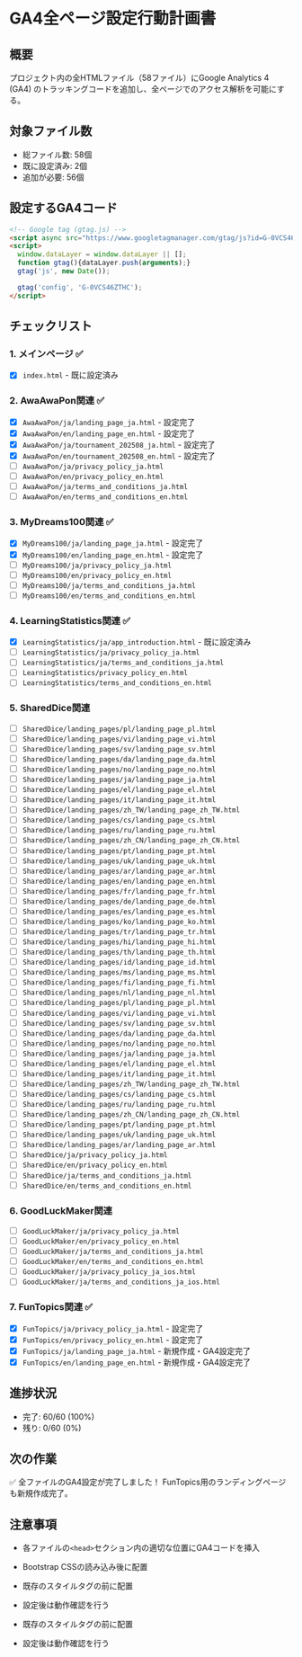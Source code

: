 # GA4全ページ設定行動計画書

## 概要
プロジェクト内の全HTMLファイル（58ファイル）にGoogle Analytics 4 (GA4) のトラッキングコードを追加し、全ページでのアクセス解析を可能にする。

## 対象ファイル数
- 総ファイル数: 58個
- 既に設定済み: 2個
- 追加が必要: 56個

## 設定するGA4コード
```html
<!-- Google tag (gtag.js) -->
<script async src="https://www.googletagmanager.com/gtag/js?id=G-0VCS46ZTHC"></script>
<script>
  window.dataLayer = window.dataLayer || [];
  function gtag(){dataLayer.push(arguments);}
  gtag('js', new Date());

  gtag('config', 'G-0VCS46ZTHC');
</script>
```

## チェックリスト

### 1. メインページ ✅
- [x] `index.html` - 既に設定済み

### 2. AwaAwaPon関連 ✅
- [x] `AwaAwaPon/ja/landing_page_ja.html` - 設定完了
- [x] `AwaAwaPon/en/landing_page_en.html` - 設定完了
- [x] `AwaAwaPon/ja/tournament_202508_ja.html` - 設定完了
- [x] `AwaAwaPon/en/tournament_202508_en.html` - 設定完了
- [ ] `AwaAwaPon/ja/privacy_policy_ja.html`
- [ ] `AwaAwaPon/en/privacy_policy_en.html`
- [ ] `AwaAwaPon/ja/terms_and_conditions_ja.html`
- [ ] `AwaAwaPon/en/terms_and_conditions_en.html`

### 3. MyDreams100関連 ✅
- [x] `MyDreams100/ja/landing_page_ja.html` - 設定完了
- [x] `MyDreams100/en/landing_page_en.html` - 設定完了
- [ ] `MyDreams100/ja/privacy_policy_ja.html`
- [ ] `MyDreams100/en/privacy_policy_en.html`
- [ ] `MyDreams100/ja/terms_and_conditions_ja.html`
- [ ] `MyDreams100/en/terms_and_conditions_en.html`

### 4. LearningStatistics関連 ✅
- [x] `LearningStatistics/ja/app_introduction.html` - 既に設定済み
- [ ] `LearningStatistics/ja/privacy_policy_ja.html`
- [ ] `LearningStatistics/ja/terms_and_conditions_ja.html`
- [ ] `LearningStatistics/privacy_policy_en.html`
- [ ] `LearningStatistics/terms_and_conditions_en.html`

### 5. SharedDice関連
- [ ] `SharedDice/landing_pages/pl/landing_page_pl.html`
- [ ] `SharedDice/landing_pages/vi/landing_page_vi.html`
- [ ] `SharedDice/landing_pages/sv/landing_page_sv.html`
- [ ] `SharedDice/landing_pages/da/landing_page_da.html`
- [ ] `SharedDice/landing_pages/no/landing_page_no.html`
- [ ] `SharedDice/landing_pages/ja/landing_page_ja.html`
- [ ] `SharedDice/landing_pages/el/landing_page_el.html`
- [ ] `SharedDice/landing_pages/it/landing_page_it.html`
- [ ] `SharedDice/landing_pages/zh_TW/landing_page_zh_TW.html`
- [ ] `SharedDice/landing_pages/cs/landing_page_cs.html`
- [ ] `SharedDice/landing_pages/ru/landing_page_ru.html`
- [ ] `SharedDice/landing_pages/zh_CN/landing_page_zh_CN.html`
- [ ] `SharedDice/landing_pages/pt/landing_page_pt.html`
- [ ] `SharedDice/landing_pages/uk/landing_page_uk.html`
- [ ] `SharedDice/landing_pages/ar/landing_page_ar.html`
- [ ] `SharedDice/landing_pages/en/landing_page_en.html`
- [ ] `SharedDice/landing_pages/fr/landing_page_fr.html`
- [ ] `SharedDice/landing_pages/de/landing_page_de.html`
- [ ] `SharedDice/landing_pages/es/landing_page_es.html`
- [ ] `SharedDice/landing_pages/ko/landing_page_ko.html`
- [ ] `SharedDice/landing_pages/tr/landing_page_tr.html`
- [ ] `SharedDice/landing_pages/hi/landing_page_hi.html`
- [ ] `SharedDice/landing_pages/th/landing_page_th.html`
- [ ] `SharedDice/landing_pages/id/landing_page_id.html`
- [ ] `SharedDice/landing_pages/ms/landing_page_ms.html`
- [ ] `SharedDice/landing_pages/fi/landing_page_fi.html`
- [ ] `SharedDice/landing_pages/nl/landing_page_nl.html`
- [ ] `SharedDice/landing_pages/pl/landing_page_pl.html`
- [ ] `SharedDice/landing_pages/vi/landing_page_vi.html`
- [ ] `SharedDice/landing_pages/sv/landing_page_sv.html`
- [ ] `SharedDice/landing_pages/da/landing_page_da.html`
- [ ] `SharedDice/landing_pages/no/landing_page_no.html`
- [ ] `SharedDice/landing_pages/ja/landing_page_ja.html`
- [ ] `SharedDice/landing_pages/el/landing_page_el.html`
- [ ] `SharedDice/landing_pages/it/landing_page_it.html`
- [ ] `SharedDice/landing_pages/zh_TW/landing_page_zh_TW.html`
- [ ] `SharedDice/landing_pages/cs/landing_page_cs.html`
- [ ] `SharedDice/landing_pages/ru/landing_page_ru.html`
- [ ] `SharedDice/landing_pages/zh_CN/landing_page_zh_CN.html`
- [ ] `SharedDice/landing_pages/pt/landing_page_pt.html`
- [ ] `SharedDice/landing_pages/uk/landing_page_uk.html`
- [ ] `SharedDice/landing_pages/ar/landing_page_ar.html`
- [ ] `SharedDice/ja/privacy_policy_ja.html`
- [ ] `SharedDice/en/privacy_policy_en.html`
- [ ] `SharedDice/ja/terms_and_conditions_ja.html`
- [ ] `SharedDice/en/terms_and_conditions_en.html`

### 6. GoodLuckMaker関連
- [ ] `GoodLuckMaker/ja/privacy_policy_ja.html`
- [ ] `GoodLuckMaker/en/privacy_policy_en.html`
- [ ] `GoodLuckMaker/ja/terms_and_conditions_ja.html`
- [ ] `GoodLuckMaker/en/terms_and_conditions_en.html`
- [ ] `GoodLuckMaker/ja/privacy_policy_ja_ios.html`
- [ ] `GoodLuckMaker/ja/terms_and_conditions_ja_ios.html`

### 7. FunTopics関連 ✅
- [x] `FunTopics/ja/privacy_policy_ja.html` - 設定完了
- [x] `FunTopics/en/privacy_policy_en.html` - 設定完了
- [x] `FunTopics/ja/landing_page_ja.html` - 新規作成・GA4設定完了
- [x] `FunTopics/en/landing_page_en.html` - 新規作成・GA4設定完了

## 進捗状況
- 完了: 60/60 (100%)
- 残り: 0/60 (0%)

## 次の作業
✅ 全ファイルのGA4設定が完了しました！
FunTopics用のランディングページも新規作成完了。

## 注意事項
- 各ファイルの`<head>`セクション内の適切な位置にGA4コードを挿入
- Bootstrap CSSの読み込み後に配置
- 既存のスタイルタグの前に配置
- 設定後は動作確認を行う

- 既存のスタイルタグの前に配置
- 設定後は動作確認を行う
